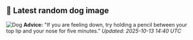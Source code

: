 ## 🐶 Latest random dog image
![Dog](https://images.dog.ceo/breeds/shihtzu/n02086240_4629.jpg)
**Advice:** "If you are feeling down, try holding a pencil between your top lip and your nose for five minutes."
*Updated: 2025-10-13 14:40 UTC*
